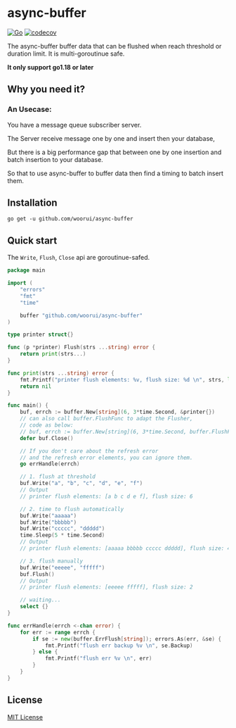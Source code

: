 # async-buffer

[![Go](https://github.com/woorui/async-buffer/actions/workflows/go.yml/badge.svg)](https://github.com/woorui/async-buffer/actions/workflows/go.yml)
[![codecov](https://codecov.io/gh/woorui/async-buffer/branch/main/graph/badge.svg?token=G7OK0KG9YT)](https://codecov.io/gh/woorui/async-buffer)

The async-buffer buffer data that can be flushed when reach threshold or duration limit. It is multi-goroutinue safe.

**It only support go1.18 or later**

## Why you need it?

### An Usecase: 

You have a message queue subscriber server.

The Server receive message one by one and insert then your database,

But there is a big performance gap that between one by one insertion and batch insertion to your database.

So that to use async-buffer to buffer data then find a timing to batch insert them.

## Installation

```
go get -u github.com/woorui/async-buffer
```

## Quick start

The `Write`, `Flush`, `Close` api are goroutinue-safed.

```go
package main

import (
	"errors"
	"fmt"
	"time"

	buffer "github.com/woorui/async-buffer"
)

type printer struct{}

func (p *printer) Flush(strs ...string) error {
	return print(strs...)
}

func print(strs ...string) error {
	fmt.Printf("printer flush elements: %v, flush size: %d \n", strs, len(strs))
	return nil
}

func main() {
	buf, errch := buffer.New[string](6, 3*time.Second, &printer{})
	// can also call buffer.FlushFunc to adapt the Flusher, 
	// code as below:
	// buf, errch := buffer.New[string](6, 3*time.Second, buffer.FlushFunc[string](print))
	defer buf.Close()

	// If you don't care about the refresh error
	// and the refresh error elements, you can ignore them.
	go errHandle(errch)

	// 1. flush at threshold
	buf.Write("a", "b", "c", "d", "e", "f")
	// Output
	// printer flush elements: [a b c d e f], flush size: 6

	// 2. time to flush automatically
	buf.Write("aaaaa")
	buf.Write("bbbbb")
	buf.Write("ccccc", "ddddd")
	time.Sleep(5 * time.Second)
	// Output
	// printer flush elements: [aaaaa bbbbb ccccc ddddd], flush size: 4

	// 3. flush manually
	buf.Write("eeeee", "fffff")
	buf.Flush()
	// Output
	// printer flush elements: [eeeee fffff], flush size: 2

	// waiting...
	select {}
}

func errHandle(errch <-chan error) {
	for err := range errch {
		if se := new(buffer.ErrFlush[string]); errors.As(err, &se) {
			fmt.Printf("flush err backup %v \n", se.Backup)
		} else {
			fmt.Printf("flush err %v \n", err)
		}
	}
}

```

## License

[MIT License](https://github.com/woorui/async-buffer/blob/main/LICENSE)
